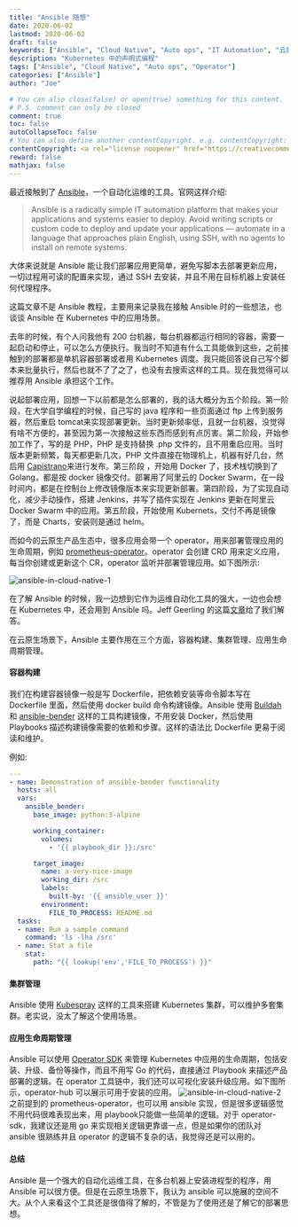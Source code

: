 ```yaml
---
title: "Ansible 随想"
date: 2020-06-02
lastmod: 2020-06-02
draft: false
keywords: ["Ansible", "Cloud Native", "Auto ops", "IT Automation", "云原生", "自动化运维"]
description: "Kubernetes 中的声明式编程"
tags: ["Ansible", "Cloud Native", "Auto ops", "Operator"]
categories: ["Ansible"]
author: "Joe"

# You can also close(false) or open(true) something for this content.
# P.S. comment can only be closed
comment: true
toc: false
autoCollapseToc: false
# You can also define another contentCopyright. e.g. contentCopyright: "This is another copyright."
contentCopyright: <a rel="license noopener" href="https://creativecommons.org/licenses/by-nc-nd/4.0/deed.zh" target="_blank">CC BY-NC-ND 4.0</a>
reward: false
mathjax: false
---
```



最近接触到了 [Ansible](https://www.ansible.com/)，一个自动化运维的工具。官网这样介绍:

> Ansible is a radically simple IT automation platform that makes your applications and systems easier to deploy. Avoid writing scripts or custom code to deploy and update your applications — automate in a language that approaches plain English, using SSH, with no agents to install on remote systems.

大体来说就是 Ansible 能让我们部署应用更简单，避免写脚本去部署更新应用，一切过程用可读的配置来实现，通过 SSH 去安装，并且不用在目标机器上安装任何代理程序。

这篇文章不是 Ansible 教程，主要用来记录我在接触 Ansible 时的一些想法，也谈谈 Ansible 在 Kubernetes 中的应用场景。

<!--more-->

去年的时候，有个人问我他有 200 台机器，每台机器都运行相同的容器，需要一起启动和停止，可以怎么方便执行。我当时不知道有什么工具能做到这些，之前接触到的部署都是单机容器部署或者用 Kubernetes 调度。我只能回答说自己写个脚本来批量执行，然后也就不了了之了，也没有去搜索这样的工具。现在我觉得可以推荐用 Ansible 承担这个工作。

说起部署应用，回想一下以前都是怎么部署的，我的话大概分为五个阶段。第一阶段，在大学自学编程的时候，自己写的 java 程序和一些页面通过 ftp 上传到服务器，然后重启 tomcat来实现部署更新。当时更新频率低，且就一台机器，没觉得有啥不方便的，甚至因为第一次接触这些东西而感到有点厉害。第二阶段，开始参加工作了，写的是 PHP，PHP 是支持替换 .php 文件的，且不用重启应用。当时版本更新频繁，每天都更新几次，PHP 文件直接在物理机上，机器有好几台，然后用 [Capistrano](https://capistranorb.com/)来进行发布。第三阶段 ，开始用 Docker 了，技术栈切换到了 Golang，都是按 docker 镜像交付。部署用了阿里云的 Docker Swarm，在一段时间内，都是在控制台上修改镜像版本来实现更新部署。第四阶段，为了实现自动化，减少手动操作，搭建 Jenkins，并写了插件实现在 Jenkins 更新在阿里云 Docker Swarm 中的应用。第五阶段，开始使用 Kubernets，交付不再是镜像了，而是 Charts，安装则是通过 helm。

而如今的云原生产品生态中，很多应用会带一个 operator，用来部署管理应用的生命周期，例如 [prometheus-operator](https://github.com/coreos/prometheus-operator)。operator 会创建 CRD 用来定义应用，每当你创建或更新这个 CR，operator 监听并部署管理应用。如下图所示:

![ansible-in-cloud-native-1](https://images.adevjoe.com/ansible-in-cloud-native-1.jpg)

在了解 Ansible 的时候，我一边想到它作为运维自动化工具的强大，一边也会想在 Kubernetes 中，还会用到 Ansible 吗。Jeff Geerling 的这篇[文章](https://www.ansible.com/blog/how-useful-is-ansible-in-a-cloud-native-kubernetes-environment)给了我们解答。

在云原生场景下，Ansible 主要作用在三个方面，容器构建、集群管理、应用生命周期管理。

#### 容器构建
我们在构建容器镜像一般是写 Dockerfile，把依赖安装等命令脚本写在 Dockerfile 里面，然后使用 docker build 命令构建镜像。Ansible 使用 [Buildah](https://buildah.io/) 和 [ansible-bender](https://github.com/ansible-community/ansible-bender) 这样的工具构建镜像，不用安装 Docker，然后使用 Playbooks 描述构建镜像需要的依赖和步骤。这样的语法比 Dockerfile 更易于阅读和维护。

例如:

```yaml
---
- name: Demonstration of ansible-bender functionality
  hosts: all
  vars:
    ansible_bender:
      base_image: python:3-alpine

      working_container:
        volumes:
          - '{{ playbook_dir }}:/src'

      target_image:
        name: a-very-nice-image
        working_dir: /src
        labels:
          built-by: '{{ ansible_user }}'
        environment:
          FILE_TO_PROCESS: README.md
  tasks:
  - name: Run a sample command
    command: 'ls -lha /src'
  - name: Stat a file
    stat:
      path: "{{ lookup('env','FILE_TO_PROCESS') }}"
```

#### 集群管理
Ansible 使用 [Kubespray](https://kubespray.io/) 这样的工具来搭建 Kubernetes 集群，可以维护多套集群。老实说，没太了解这个使用场景。

#### 应用生命周期管理

Ansible 可以使用 [Operator SDK](https://github.com/operator-framework/operator-sdk) 来管理 Kubernetes 中应用的生命周期，包括安装、升级、备份等操作，而且不用写 Go 的代码，直接通过 Playbook 来描述产品部署的逻辑。在 operator 工具链中，我们还可以可视化安装升级应用。如下图所示，operator-hub 可以展示可用于安装的应用。
![ansible-in-cloud-native-2](https://images.adevjoe.com/ansible-in-cloud-native-2.jpg)
之前提到的 prometheus-operator，也可以用 ansible 实现，但是很多逻辑感觉不用代码很难表现出来，用 playbook只能做一些简单的逻辑。对于 operator-sdk，我建议还是用 go 来实现相关逻辑更靠谱一点，但是如果你的团队对 ansible 很熟练并且 operator 的逻辑不复杂的话，我觉得还是可以用的。

#### 总结
Ansible 是一个强大的自动化运维工具，在多台机器上安装进程型的程序，用 Ansible 可以很方便。但是在云原生场景下，我认为 ansible 可以施展的空间不大。从个人来看这个工具还是很值得了解的，不管是为了使用还是了解它的部署思想。